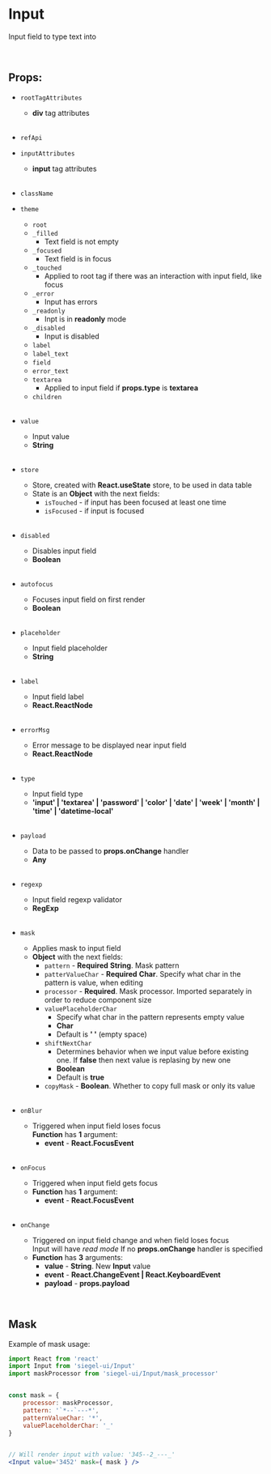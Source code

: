 # Input

Input field to type text into<br />

<br />

## Props:

- `rootTagAttributes`
    - **div** tag attributes<br /><br />

- `refApi`

- `inputAttributes`
    - **input** tag attributes<br /><br />

- `className`

- `theme`
    - `root`
    - `_filled`
        - Text field is not empty
    - `_focused`
        - Text field is in focus
    - `_touched`
        - Applied to root tag if there was an interaction with input field, like focus
    - `_error`
        - Input has errors
    - `_readonly`
        - Inpt is in **readonly** mode
    - `_disabled`
        - Input is disabled
    - `label`
    - `label_text`
    - `field`
    - `error_text`
    - `textarea`
        - Applied to input field if **props.type** is **textarea**
    - `children`<br /><br />

- `value`
    - Input value
    - **String**<br /><br />

- `store`
    - Store, created with **React.useState** store, to be used in data table
    - State is an **Object** with the next fields:
        - `isTouched` - if input has been focused at least one time
        - `isFocused` - if input is focused<br /><br />

- `disabled`
    - Disables input field
    - **Boolean**<br /><br />

- `autofocus`
    - Focuses input field on first render
    - **Boolean**<br /><br />

- `placeholder`
    - Input field placeholder
    - **String**<br /><br />

- `label`
    - Input field label
    - **React.ReactNode**<br /><br />

- `errorMsg`
    - Error message to be displayed near input field
    - **React.ReactNode**<br /><br />

- `type`
    - Input field type
    - **'input' | 'textarea' | 'password' | 'color' | 'date' | 'week' | 'month' | 'time' | 'datetime-local'**<br /><br />

- `payload`
    - Data to be passed to **props.onChange** handler
    - **Any**<br /><br />

- `regexp`
    - Input field regexp validator
    - **RegExp**<br /><br />

- `mask`
    - Applies mask to input field
    - **Object** with the next fields:
        - `pattern` - **Required** **String**. Mask pattern
        - `patterValueChar` - **Required** **Char**. Specify what char in the pattern is value, when editing
        - `processor` - **Required**. Mask processor. Imported separately in order to reduce component size
        - `valuePlaceholderChar`
            - Specify what char in the pattern represents empty value
            - **Char**
            - Default is **' '** (empty space)
        - `shiftNextChar`
            - Determines behavior when we input value before existing one. If **false** then next value is replasing by new one
            - **Boolean**
            - Default is **true**
        - `copyMask` - **Boolean**. Whether to copy full mask or only its value<br /><br />

- `onBlur`
    - Triggered when input field loses focus<br />
    **Function**  has **1** argument:
        - **event** - **React.FocusEvent**<br /><br />

- `onFocus`
    - Triggered when input field gets focus
    - **Function** has **1** argument:
        - **event** - **React.FocusEvent**<br /><br />

- `onChange`
    - Triggered on input field change and when field loses focus<br />
        Input will have _read mode_ If no **props.onChange** handler is specified 
    - **Function** has **3** arguments:
        - **value** - **String**. New **Input** value
        - **event** - **React.ChangeEvent | React.KeyboardEvent**
        - **payload** - **props.payload**


</br>

## Mask

Example of mask usage:

```jsx
import React from 'react'
import Input from 'siegel-ui/Input'
import maskProcessor from 'siegel-ui/Input/mask_processor'


const mask = {
    processor: maskProcessor,
    pattern: '`*--`---*',
    patternValueChar: '*',
    valuePlaceholderChar: '_'
}


// Will render input with value: '345--2_---_'
<Input value='3452' mask={ mask } />
```